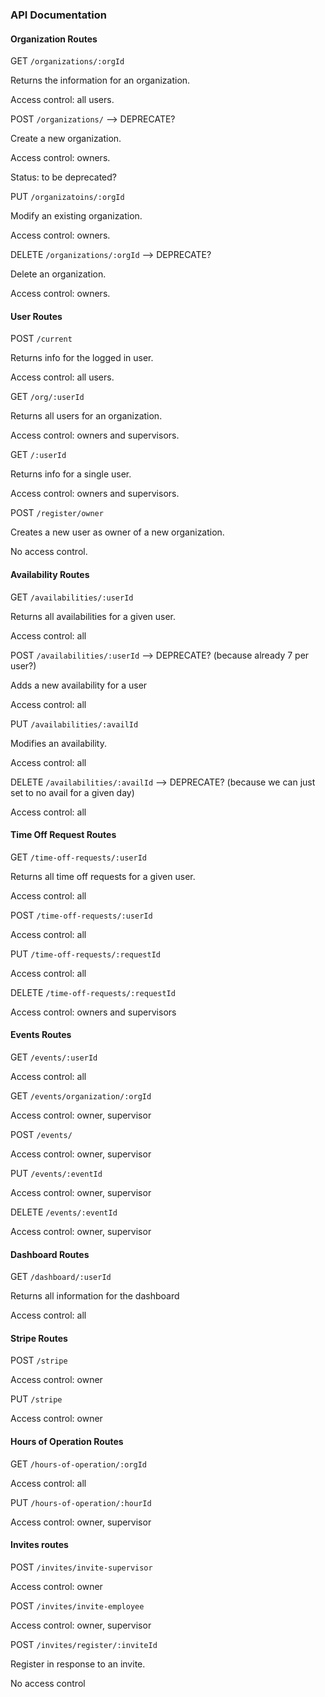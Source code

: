 ### API Documentation

#### Organization Routes

GET `/organizations/:orgId`

Returns the information for an organization. 

Access control: all users.


POST `/organizations/` --> DEPRECATE?

Create a new organization.

Access control: owners.

Status: to be deprecated?

PUT `/organizatoins/:orgId`

Modify an existing organization.

Access control: owners.

DELETE `/organizations/:orgId` --> DEPRECATE?

Delete an organization. 

Access control: owners.


#### User Routes

POST `/current`

Returns info for the logged in user.

Access control: all users.

GET `/org/:userId`

Returns all users for an organization.

Access control: owners and supervisors.

GET `/:userId`

Returns info for a single user.

Access control: owners and supervisors.

POST `/register/owner`

Creates a new user as owner of a new organization.

No access control.


#### Availability Routes

GET `/availabilities/:userId` 

Returns all availabilities for a given user.

Access control: all

POST `/availabilities/:userId` --> DEPRECATE? (because already 7 per user?)

Adds a new availability for a user

Access control: all

PUT `/availabilities/:availId`

Modifies an availability.

Access control: all

DELETE `/availabilities/:availId` --> DEPRECATE? (because we can just set to no avail for a given day)

Access control: all

#### Time Off Request Routes

GET `/time-off-requests/:userId`

Returns all time off requests for a given user.

Access control: all

POST `/time-off-requests/:userId`

Access control: all

PUT `/time-off-requests/:requestId`

Access control: all

DELETE `/time-off-requests/:requestId`

Access control: owners and supervisors


#### Events Routes

GET `/events/:userId` 

Access control: all

GET `/events/organization/:orgId`

Access control: owner, supervisor

POST `/events/`

Access control: owner, supervisor

PUT `/events/:eventId`

Access control: owner, supervisor

DELETE `/events/:eventId`

Access control: owner, supervisor


#### Dashboard Routes

GET `/dashboard/:userId` 

Returns all information for the dashboard

Access control: all


#### Stripe Routes

POST `/stripe`

Access control: owner

PUT `/stripe`

Access control: owner


#### Hours of Operation Routes

GET `/hours-of-operation/:orgId`

Access control: all

PUT `/hours-of-operation/:hourId`

Access control: owner, supervisor


#### Invites routes

POST `/invites/invite-supervisor` 

Access control: owner

POST `/invites/invite-employee` 

Access control: owner, supervisor

POST `/invites/register/:inviteId` 

Register in response to an invite.

No access control

